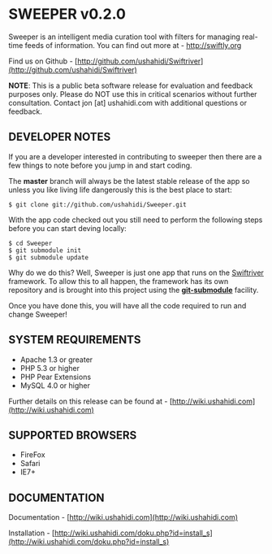 SWEEPER v0.2.0
==============
 
Sweeper is an intelligent media curation tool with filters for managing real-time feeds of information.  You can find out more at - http://swiftly.org

Find us on Github - [http://github.com/ushahidi/Swiftriver](http://github.com/ushahidi/Swiftriver)

**NOTE**: This is a public beta software release for evaluation and feedback purposes only. Please do NOT use this in critical scenarios without further consultation. Contact jon [at] ushahidi.com with additional questions or feedback.

DEVELOPER NOTES
---------------

If you are a developer interested in contributing to sweeper then there are a few things to note
before you jump in and start coding.

The **master** branch will always be the latest stable release of the app so unless you
like living life dangerously this is the best place to start:

    $ git clone git://github.com/ushahidi/Sweeper.git

With the app code checked out you still need to perform the following steps before you can
start deving locally:

    $ cd Sweeper
    $ git submodule init
    $ git submodule update

Why do we do this? Well, Sweeper is just one app that runs on the [Swiftriver](http://github.com/ushahidi/Swiftriver)
framework. To allow this to all happen, the framework has its own repository and is brought into
this project using the [**git-submodule**](http://chrisjean.com/2009/04/20/git-submodules-adding-using-removing-and-updating/)
facility.

Once you have done this, you will have all the code required to run and change Sweeper!

SYSTEM REQUIREMENTS
-------------------

* Apache 1.3 or greater
* PHP 5.3 or higher
* PHP Pear Extensions
* MySQL 4.0 or higher
	
Further details on this release can be found at - [http://wiki.ushahidi.com](http://wiki.ushahidi.com)

SUPPORTED BROWSERS
------------------
* FireFox
* Safari
* IE7+

DOCUMENTATION
-------------

Documentation - [http://wiki.ushahidi.com](http://wiki.ushahidi.com)

Installation - [http://wiki.ushahidi.com/doku.php?id=install_s](http://wiki.ushahidi.com/doku.php?id=install_s)